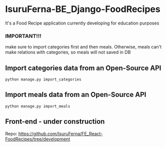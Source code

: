 # IsuruFerna-BE_Django-FoodRecipes

It's a Food Recipe application currently developing for education purposes

### IMPORTANT!!!
make sure to import categories first and then meals. Otherwise, meals can't make relations with categories, so meals will not saved in DB

## Import categories data from an Open-Source API

`python manage.py import_categories`

## Import meals data from an Open-Source API

`python manage.py import_meals`

## Front-end - under construction
Repo: https://github.com/IsuruFerna/FE_React-FoodRecipes/tree/development
